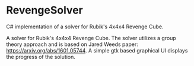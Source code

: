 # RevengeSolver
C# implementation of a solver for Rubik's 4x4x4 Revenge Cube. 

A solver for Rubik's 4x4x4 Revenge Cube. The solver utilizes a group theory approach and is based on Jared Weeds paper:
https://arxiv.org/abs/1601.05744.
A simple gtk based graphical UI displays the progress of the solution.
